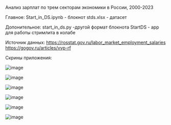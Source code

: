 Анализ зарплат по трем секторам экономики в России, 2000-2023

Главное:
Start_in_DS.ipynb - блокнот
stds.xlsx - датасет

Допонительное:
start_in_ds.py -другой формат блокнота 
StartDS - app для работы стримлита в колабе

Источник данных:
https://rosstat.gov.ru/labor_market_employment_salaries 
https://gogov.ru/articles/vvp-rf

Скрины приложения:

![image](https://github.com/gppoleshkin/Start_in_DS/assets/150899409/57895f3c-548f-45b1-aa9d-40be4932a59a)

![image](https://github.com/gppoleshkin/Start_in_DS/assets/150899409/a00d7360-64ef-49b4-9812-3ebda8186dca)

![image](https://github.com/gppoleshkin/Start_in_DS/assets/150899409/c217a17d-6eb3-4daf-95c9-4c8d357f1c53)

![image](https://github.com/gppoleshkin/Start_in_DS/assets/150899409/002a454f-5d87-4698-8ff1-791bfef9daf7)

![image](https://github.com/gppoleshkin/Start_in_DS/assets/150899409/5f701c37-b74a-41a0-b250-35bc70ccf1f6)

![image](https://github.com/gppoleshkin/Start_in_DS/assets/150899409/70d04915-22fc-498a-8bcd-cf6e1eab5ee4)





